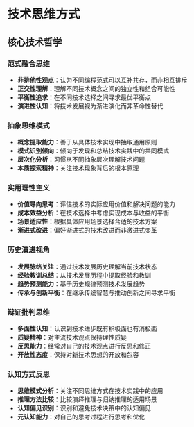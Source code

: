 # 技术思维方式

## 核心技术哲学

### 范式融合思维

- **非排他性观点**：认为不同编程范式可以互补共存，而非相互排斥
- **正交性理解**：理解不同技术概念之间的独立性和组合可能性
- **平衡性追求**：在不同技术选择之间寻求最优平衡点
- **演进性认知**：将技术发展视为渐进演化而非革命性替代

### 抽象思维模式

- **概念提取能力**：善于从具体技术实现中抽取通用原则
- **模式识别倾向**：倾向于发现和总结技术实践中的共同模式
- **层次化分析**：习惯从不同抽象层次理解技术问题
- **本质探索精神**：关注技术现象背后的根本原理

### 实用理性主义

- **价值导向思考**：评估技术的实际应用价值和解决问题的能力
- **成本效益分析**：在技术选择中考虑实现成本与收益的平衡
- **场景适应性**：根据具体应用场景选择合适的技术方案
- **渐进式改进**：偏好渐进式的技术改进而非激进式变革

### 历史演进视角

- **发展脉络关注**：通过技术发展历史理解当前技术状态
- **经验教训总结**：从技术发展历程中提取经验和教训
- **趋势预测能力**：基于历史规律预测技术发展趋势
- **传承与创新平衡**：在继承传统智慧与推动创新之间寻求平衡

### 辩证批判思维

- **多面性认知**：认识到技术进步既有积极面也有消极面
- **质疑精神**：对主流技术观点保持理性质疑
- **反思能力**：经常对自己的技术观点进行反思和修正
- **开放性态度**：保持对新技术思想的开放和包容

### 认知方式反思

- **思维模式分析**：关注不同思维方式在技术实践中的应用
- **推理方法比较**：比较演绎推理与归纳推理的适用场景
- **认知偏见识别**：识别和避免技术决策中的认知偏见
- **元认知能力**：对自己的思考过程进行思考和优化
